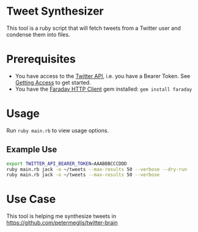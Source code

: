 # Tweet Synthesizer
This tool is a ruby script that will fetch tweets from a Twitter user and condense them into files.

# Prerequisites
- You have access to the [Twitter API](https://developer.twitter.com/en/docs/twitter-api), i.e. you have a Bearer Token. See [Getting Access](https://developer.twitter.com/en/docs/twitter-api/getting-started/getting-access-to-the-twitter-api) to get started.
- You have the [Faraday HTTP Client](https://lostisland.github.io/faraday) gem installed: `gem install faraday`

# Usage
Run `ruby main.rb` to view usage options.

## Example Use
```bash
export TWITTER_API_BEARER_TOKEN=AAABBBCCCDDD
ruby main.rb jack -o ~/tweets --max-results 50 --verbose --dry-run
ruby main.rb jack -o ~/tweets --max-results 50 --verbose
```

# Use Case
This tool is helping me synthesize tweets in https://github.com/petermeglis/twitter-brain
